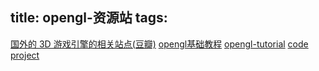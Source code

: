 title: opengl-资源站
tags:
---


[国外的 3D 游戏引擎的相关站点(豆瓣)](http://www.douban.com/group/topic/28822339/)
[opengl基础教程](http://www.zeuscmd.com/tutorials/opengl/index.php)
[opengl-tutorial](http://www.opengl-tutorial.org/)
[code project](http://www.codeproject.com/Articles/1418/A-class-to-easily-generate-AVI-video-with-OpenGL-a)
